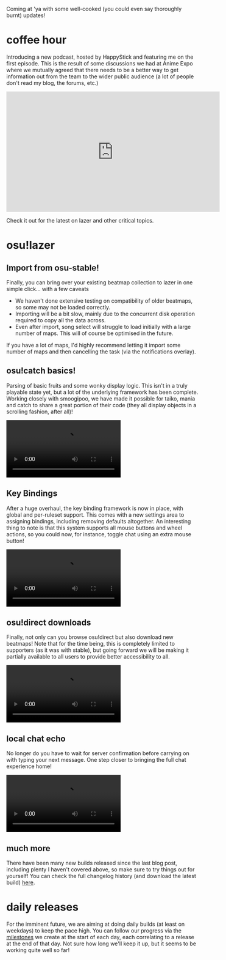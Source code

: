 Coming at 'ya with some well-cooked (you could even say thoroughly burnt) updates!

# coffee hour

Introducing a new podcast, hosted by HappyStick and featuring me on the first episode. This is the result of some discussions we had at Anime Expo where we mutually agreed that there needs to be a better way to get information out from the team to the wider public audience (a lot of people don't read my blog, the forums, etc.)

<div data-aspect-ratio="16:9">
<iframe width="560" height="315" src="https://www.youtube.com/embed/lmggLK8BeNY?rel=0&amp;showinfo=0" frameborder="0" allowfullscreen></iframe>
</div>

Check it out for the latest on lazer and other critical topics.

# osu!lazer

## Import from osu-stable!

Finally, you can bring over your existing beatmap collection to lazer in one simple click... with a few caveats

- We haven't done extensive testing on compatibility of older beatmaps, so some may not be loaded correctly.
- Importing will be a bit slow, mainly due to the concurrent disk operation required to copy all the data across.
- Even after import, song select will struggle to load initially with a large number of maps. This will of course be optimised in the future.

If you have a lot of maps, I'd highly recommend letting it import some number of maps and then cancelling the task (via the notifications overlay).

## osu!catch basics!

Parsing of basic fruits and some wonky display logic. This isn't in a truly playable state yet, but a lot of the underlying framework has been complete. Working closely with smoogipoo, we have made it possible for taiko, mania and catch to share a great portion of their code (they all display objects in a scrolling fashion, after all)!

<video src="//puu.sh/zPnoB/ca176c7914.mp4" controls preload="metadata"></video>

## Key Bindings

After a huge overhaul, the key binding framework is now in place, with global and per-ruleset support. This comes with a new settings area to assigning bindings, including removing defaults altogether. An interesting thing to note is that this system supports all mouse buttons and wheel actions, so you could now, for instance, toggle chat using an extra mouse button!

<video src="//puu.sh/zPnTN/2dae188eb8.mp4" controls preload="metadata"></video>

## osu!direct downloads

Finally, not only can you browse osu!direct but also download new beatmaps! Note that for the time being, this is completely limited to supporters (as it was with stable), but going forward we will be making it partially available to all users to provide better accessibility to all.

<video src="//puu.sh/zPnUe/062ab494f3.mp4" controls preload="metadata"></video>

## local chat echo

No longer do you have to wait for server confirmation before carrying on with typing your next message. One step closer to bringing the full chat experience home!

<video src="//puu.sh/zPnUz/2310c03cb6.mp4" controls preload="metadata"></video>

## much more

There have been many new builds released since the last blog post, including plenty I haven't covered above, so make sure to try things out for yourself! You can check the full changelog history (and download the latest build) [here](https://github.com/ppy/osu/releases).

# daily releases

For the imminent future, we are aiming at doing daily builds (at least on weekdays) to keep the pace high. You can follow our progress via the [milestones](https://github.com/ppy/osu/milestones) we create at the start of each day, each correlating to a release at the end of that day. Not sure how long we'll keep it up, but it seems to be working quite well so far!